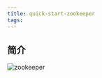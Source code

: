 ```yaml
---
title: quick-start-zookeeper
tags:
---
```


## 简介
![zookeeper](https://zookeeper.apache.org/doc/r3.4.8/images/zookeeper_small.gif)
